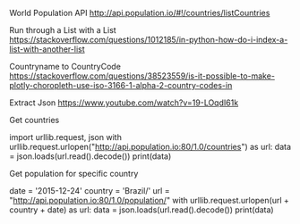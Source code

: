 World Population API
http://api.population.io/#!/countries/listCountries

Run through a List with a List
https://stackoverflow.com/questions/1012185/in-python-how-do-i-index-a-list-with-another-list

Countryname to CountryCode
https://stackoverflow.com/questions/38523559/is-it-possible-to-make-plotly-choropleth-use-iso-3166-1-alpha-2-country-codes-in

Extract Json
https://www.youtube.com/watch?v=19-LOqdI61k


Get countries

import urllib.request, json 
with urllib.request.urlopen("http://api.population.io:80/1.0/countries") as url:
    data = json.loads(url.read().decode())
    print(data)
    
    
Get population for specific country

date = '2015-12-24'
country = 'Brazil/'
url = "http://api.population.io:80/1.0/population/"
with urllib.request.urlopen(url + country + date) as url:
    data = json.loads(url.read().decode())
    print(data)


